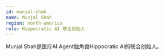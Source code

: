 ```yaml
---
id: munjal-shah
name: Munjal Shah
region: north-america
role: Hippocratic AI 联合创始人
---
```


Munjal Shah是医疗AI Agent独角兽Hippocratic AI的联合创始人。

